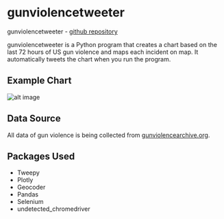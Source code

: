 # gunviolencetweeter

gunviolencetweeter - [github repository](https://github.com/PoliTwit1984/gunviolencetweeter)

gunviolencetweeter is a Python program that creates a chart based on the last 72 hours of US gun violence and maps each incident on map. It automatically tweets the chart when you run the program.

## Example Chart

![alt image](https://img1.wsimg.com/isteam/ip/6f6cb9ec-32bf-41a7-9a3b-12bad0c39854/gunviolence.jpg/:/cr=t:0%25,l:0%25,w:100%25,h:100%25/rs=w:1280)


## Data Source


All data of gun violence is being collected from [gunviolencearchive.org](https://www.gunviolencearchive.org/).

## Packages Used
- Tweepy
- Plotly
- Geocoder
- Pandas
- Selenium
- undetected_chromedriver


